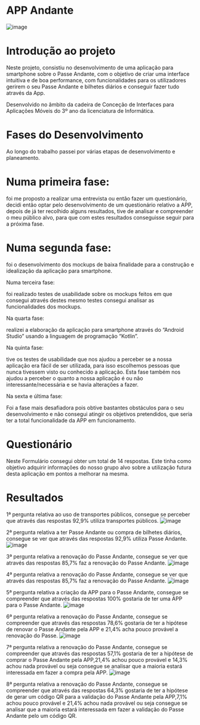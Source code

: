 # APP Andante

![image](https://github.com/DarioRodrigues17/App_Andante/assets/133675148/aa5ec6f3-1a86-4cdb-8055-a40e827a126b)

# Introdução ao projeto
Neste projeto, consistiu no desenvolvimento de uma aplicação para smartphone sobre o Passe Andante, com o objetivo de criar uma interface intuitiva e de boa performance, com funcionalidades para os utilizadores gerirem o seu Passe Andante e bilhetes diários e conseguir fazer tudo através da App. 

Desenvolvido no âmbito da cadeira de Conceção de Interfaces para Aplicações Móveis do 3º ano da licenciatura de Informática.

# Fases do Desenvolvimento

Ao longo do trabalho passei por várias etapas de desenvolvimento e planeamento.


# Numa primeira fase:

 foi me proposto a realizar uma entrevista ou então fazer um questionário, decidi então optar pelo desenvolvimento de um questionário relativo a APP, depois de já ter recolhido alguns resultados, tive de analisar e compreender o meu público alvo, para que com estes resultados conseguisse seguir para a próxima fase.

# Numa segunda fase:

 foi o desenvolvimento dos mockups de baixa finalidade para a construção e idealização da aplicação para smartphone.

Numa terceira fase:

 foi realizado testes de usabilidade sobre os mockups feitos em que consegui através destes mesmo testes consegui analisar as funcionalidades dos mockups.


Na quarta fase: 

realizei a elaboração da aplicação para smartphone através do “Android Studio” usando a linguagem de programação “Kotlin”.


Na quinta fase:

tive os testes de usabilidade que nos ajudou a perceber se a nossa aplicação era fácil de ser utilizada, para isso escolhemos pessoas que nunca tivessem visto ou conhecido a aplicação. Esta fase também nos ajudou a perceber o quanto a nossa aplicação é ou não interessante/necessária e se havia alterações a fazer.

Na sexta e última fase:

Foi a fase mais desafiadora pois obtive bastantes obstáculos para o seu desenvolvimento e não consegui atingir os objetivos pretendidos, que seria ter a total funcionalidade da APP em funcionamento.

# Questionário

Neste Formulário consegui obter um total de 14 respostas. Este tinha como objetivo adquirir informações do nosso grupo alvo sobre a utilização futura desta aplicação em pontos a melhorar na mesma.

# Resultados


1ª pergunta relativa ao uso de transportes públicos, consegue se perceber que através das respostas 92,9% utiliza transportes públicos.
![image](https://github.com/DarioRodrigues17/App_Andante/assets/133675148/f0de47b1-52c9-449c-bd49-dda1c2cd5798)

 2ª pergunta relativa a ter Passe Andante ou compra de bilhetes diários, consegue se ver que através das respostas 92,9% utiliza Passe Andante.
![image](https://github.com/DarioRodrigues17/App_Andante/assets/133675148/0514b95f-373e-46dd-b4c6-6d2dec5ecede)

3ª pergunta relativa a renovação do Passe Andante, consegue se ver que através das respostas 85,7% faz a renovação do Passe Andante.
![image](https://github.com/DarioRodrigues17/App_Andante/assets/133675148/765169cb-447e-4777-818b-9f0ea40fe71a)

4ª pergunta relativa a renovação do Passe Andante, consegue se ver que através das respostas 85,7% faz a renovação do Passe Andante.
![image](https://github.com/DarioRodrigues17/App_Andante/assets/133675148/3f574b2f-7e2b-4a9a-bb7f-4ec020ddd595)

5ª pergunta relativa a criação da APP para o Passe Andante, consegue se compreender que através das respostas 100% gostaria de ter uma APP para o Passe Andante.
![image](https://github.com/DarioRodrigues17/App_Andante/assets/133675148/43fe7464-1294-4ba8-b89e-20cca45019bf)

6ª pergunta relativa a renovação do Passe Andante, consegue se compreender que através das respostas 78,6% gostaria de ter a hipótese de renovar o Passe Andante pela APP e 21,4% acha pouco provável a renovação do Passe. 
![image](https://github.com/DarioRodrigues17/App_Andante/assets/133675148/e161a557-9b72-4ddb-b3c6-2bcb5877d13e)

7ª pergunta relativa a renovação do Passe Andante, consegue se compreender que através das respostas 57,1% gostaria de ter a hipótese de comprar o Passe Andante pela APP,21,4% achou pouco provável e 14,3% achou nada provável ou seja consegue se analisar que a maioria estará interessada em fazer a compra pela APP.
![image](https://github.com/DarioRodrigues17/App_Andante/assets/133675148/d8189cb3-4f79-44e8-81dc-10c8a872ef06)

8ª pergunta relativa a renovação do Passe Andante, consegue se compreender que através das respostas 64,3% gostaria de ter a hipótese de gerar um código QR para a validação do Passe Andante pela APP,7,1% achou pouco provável e 21,4% achou nada provável ou seja consegue se analisar que a maioria estará interessada em fazer a validação do Passe Andante pelo um código QR.







